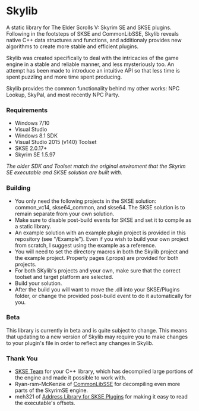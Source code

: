 # Skylib
A static library for The Elder Scrolls V: Skyrim SE and SKSE plugins. Following in the footsteps of SKSE and CommonLibSSE, Skylib reveals native C++ data structures and functions, and additionaly provides new algorithms to create more stable and efficient plugins.

Skylib was created specifically to deal with the intricacies of the game engine in a stable and reliable manner, and less mysteriously too. An attempt has been made to introduce an intuitive API so that less time is spent puzzling and more time spent producing.

Skylib provides the common functionality behind my other works: NPC Lookup, SkyPal, and most recently NPC Party.

### Requirements
- Windows 7/10
- Visual Studio
- Windows 8.1 SDK
- Visual Studio 2015 (v140) Toolset
- SKSE 2.0.17+
- Skyrim SE 1.5.97

*The older SDK and Toolset match the original enviroment that the Skyrim SE executable and SKSE solution are built with.*

### Building
- You only need the following projects in the SKSE solution: common_vc14, skse64_common, and skse64. The SKSE solution is to remain separate from your own solution.
- Make sure to disable post-build events for SKSE and set it to compile as a static library.
- An example solution with an example plugin project is provided in this repository (see "/Example"). Even if you wish to build your own project from scratch, I suggest using the example as a reference.
- You will need to set the directory macros in both the Skylib project and the example project. Property pages (.props) are provided for both projects.
- For both SKylib's projects and your own, make sure that the correct toolset and target platform are selected.
- Build your solution.
- After the build you will want to move the .dll into your SKSE/Plugins folder, or change the provided post-build event to do it automatically for you.

### Beta
This library is currently in beta and is quite subject to change. This means that updating to a new version of Skylib may require you to make changes to your plugin's file in order to reflect any changes in Skylib.

### Thank You
- [SKSE Team](http://skse.silverlock.org/) for your C++ library, which has decompiled large portions of the engine and made it possible to work with.
- Ryan-rsm-McKenzie of [CommonLibSSE](https://github.com/Ryan-rsm-McKenzie/CommonLibSSE) for decompiling even more parts of the SkyrimSE engine.
- meh321 of [Address Library for SKSE Plugins](https://www.nexusmods.com/skyrimspecialedition/mods/32444) for making it easy to read the executable's offsets.
